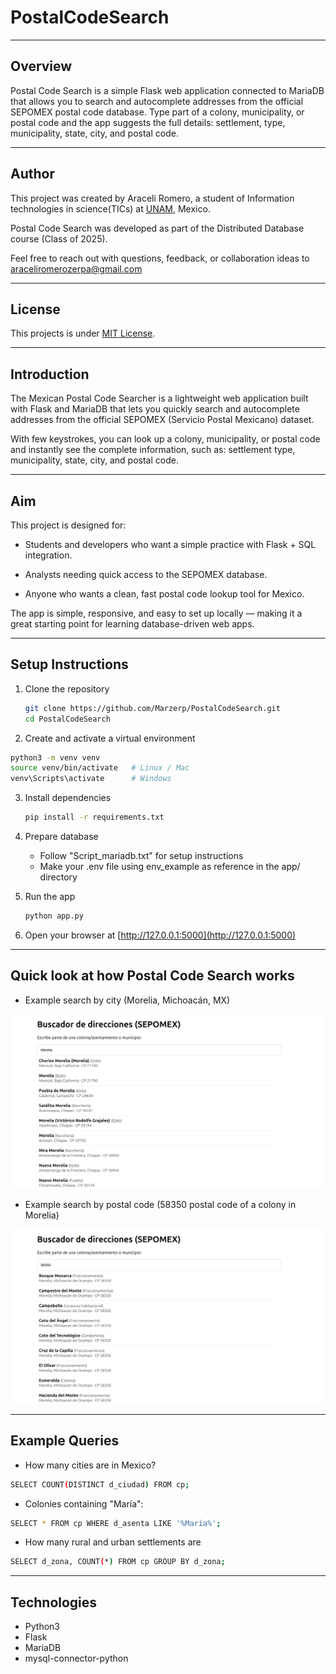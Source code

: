 # PostalCodeSearch

---

##  Overview
Postal Code Search is a simple Flask web application connected to MariaDB that allows you to search and autocomplete addresses from the official SEPOMEX postal code database.
Type part of a colony, municipality, or postal code and the app suggests the full details: settlement, type, municipality, state, city, and postal code.

---

## Author

This project was created by Araceli Romero, a student of Information technologies in science(TICs) at [UNAM](https://www.unam.mx/), Mexico.

Postal Code Search was developed as part of the Distributed Database course (Class of 2025).

Feel free to reach out with questions, feedback, or collaboration ideas to araceliromerozerpa@gmail.com

---

## License

This projects is under [MIT License](https://choosealicense.com/licenses/mit/).

---

##  Introduction  

The Mexican Postal Code Searcher is a lightweight web application built with Flask and MariaDB that lets you quickly search and autocomplete addresses from the official SEPOMEX (Servicio Postal Mexicano) dataset.

With few keystrokes, you can look up a colony, municipality, or postal code and instantly see the complete information, such as: settlement type, municipality, state, city, and postal code.

---

## Aim

This project is designed for:

- Students and developers who want a simple practice with Flask + SQL integration.

- Analysts needing quick access to the SEPOMEX database.

- Anyone who wants a clean, fast postal code lookup tool for Mexico.

The app is simple, responsive, and easy to set up locally — making it a great starting point for learning database-driven web apps.

---

## Setup Instructions  
1. Clone the repository 
   ```bash
   git clone https://github.com/Marzerp/PostalCodeSearch.git
   cd PostalCodeSearch
   ```
2. Create and activate a virtual environment
  ``` bash
  python3 -m venv venv
  source venv/bin/activate   # Linux / Mac
  venv\Scripts\activate      # Windows
  ```

3. Install dependencies
   ```bash
   pip install -r requirements.txt
   ```
4. Prepare database
   - Follow "Script_mariadb.txt" for setup instructions
   - Make your .env file using env_example as reference in the app/ directory
   
5. Run the app
   ```bash
   python app.py
   ```
6. Open your browser at [http://127.0.0.1:5000](http://127.0.0.1:5000)

---

## Quick look at how Postal Code Search works

- Example search by city (Morelia, Michoacán, MX)
<p align="center"> <img src="img/morelia.png" alt="Morelia" width="600"/> </p>

- Example search by postal code (58350 postal code of a colony in Morelia)
<p align="center"> <img src="img/pc.png" alt="pc" width="600"/> </p>

---
## Example Queries 

- How many cities are in Mexico?

``` bash
SELECT COUNT(DISTINCT d_ciudad) FROM cp;
```

- Colonies containing "María":

```bash
SELECT * FROM cp WHERE d_asenta LIKE '%María%';
```
- How many rural and urban settlements are 

```bash 
SELECT d_zona, COUNT(*) FROM cp GROUP BY d_zona;
```
---

## Technologies

- Python3
- Flask
- MariaDB
- mysql-connector-python
